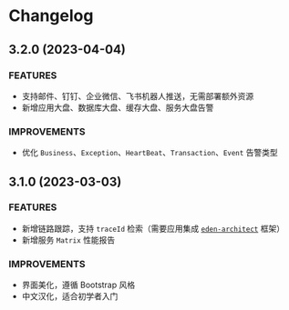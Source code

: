 # Changelog

## 3.2.0 (2023-04-04)

### FEATURES

- 支持邮件、钉钉、企业微信、飞书机器人推送，无需部署额外资源
- 新增应用大盘、数据库大盘、缓存大盘、服务大盘告警

### IMPROVEMENTS

- 优化 `Business`、`Exception`、`HeartBeat`、`Transaction`、`Event` 告警类型

## 3.1.0 (2023-03-03)

### FEATURES

- 新增链路跟踪，支持 `traceId` 检索（需要应用集成 [`eden-architect`](https://github.com/shiyindaxiaojie/eden-architect.git) 框架）
- 新增服务 `Matrix` 性能报告

### IMPROVEMENTS

- 界面美化，遵循 Bootstrap 风格
- 中文汉化，适合初学者入门
